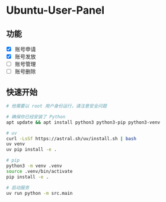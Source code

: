 # Ubuntu-User-Panel

## 功能

- [x] 账号申请
- [x] 账号发放
- [ ] 账号管理
- [ ] 账号删除

## 快速开始

```bash
# 他需要以 root 用户身份运行，请注意安全问题

# 确保你已经安装了 Python
apt update && apt install python3 python3-pip python3-venv

# uv
curl -LsSf https://astral.sh/uv/install.sh | bash
uv venv
uv pip install -e .

# pip
python3 -m venv .venv
source .venv/bin/activate
pip install -e .

# 启动服务
uv run python -m src.main
```
